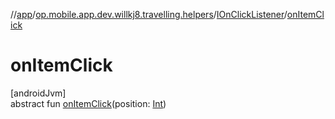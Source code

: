 //[app](../../../index.md)/[op.mobile.app.dev.willkj8.travelling.helpers](../index.md)/[IOnClickListener](index.md)/[onItemClick](on-item-click.md)

# onItemClick

[androidJvm]\
abstract fun [onItemClick](on-item-click.md)(position: [Int](https://kotlinlang.org/api/latest/jvm/stdlib/kotlin/-int/index.html))
